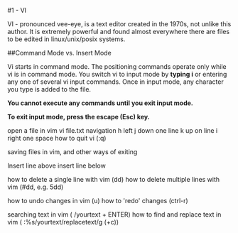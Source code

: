#1 - VI

VI - pronounced vee-eye, is a text editor created in the 1970s, not unlike this author. It is extremely powerful and found almost everywhere there are files to be edited in linux/unix/posix systems.

##Command Mode vs. Insert Mode

Vi starts in command mode. The positioning commands
operate only while vi is in command mode. You switch vi to input mode by **typing i** or entering any one of several vi input commands. Once in input mode, any character you type is added to the file. 

**You cannot execute any commands until you exit input mode.**

**To exit input mode, press the escape (Esc) key.**


open a file in vim vi file.txt
navigation
h left 
j down one line
k up on line
i right one space
how to quit vi (:q)

saving files in vim, and other ways of exiting

Insert line above
insert line below

how to delete a single line with vim (dd)
how to delete multiple lines with vim (#dd, e.g. 5dd)

how to undo changes in vim (u)
how to 'redo' changes (ctrl-r)

searching text in vim ( /yourtext + ENTER)
how to find and replace text in vim ( :%s/yourtext/replacetext/g (+c))

